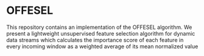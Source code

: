 # OFFESEL

This repository contains an implementation of the OFFESEL algorithm.
We present a lightweight unsupervised feature selection algorithm for dynamic data streams which calculates the importance score of each feature in every incoming window as a weighted average of its mean normalized value
